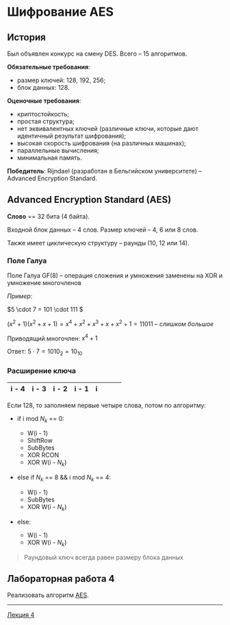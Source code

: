 # Шифрование AES

## История

Был объявлен конкурс на смену DES. Всего – 15 алгоритмов.

**Обязательные требования**:

- размер ключей: 128, 192, 256;
- блок данных: 128.

**Оценочные требования**:

- криптостойкость;
- простая структура;
- нет эквивалентных ключей (различные ключи, которые дают идентичный результат шифрования);
- высокая скорость шифрования (на различных машинах);
- параллельные вычисления;
- минимальная память.

**Победитель**:  Rijndael (разработан в Бельгийском университете) – Advanced Encryption Standard.



## Advanced Encryption Standard (AES)

**Слово** == 32 бита (4 байта).

Входной блок данных – 4 слов. Размер ключей – 4, 6 или 8 слов.

Также имеет циклическую структуру – раунды (10, 12 или 14).

### Поле Галуа

Поле Галуа GF(8) – операция сложения и умножения заменены на XOR и умножение многочленов

*Пример*:

$5 \cdot 7 = 101 \cdot 111 $

$(x^2 + 1)(x^2 + x + 1) = x^4 + x^2 + x^3 + x + x^2 + 1 = 11011$ – *слишком большое*

Приводящий многочлен: $x^4 + 1$

Ответ: $5 \cdot 7 = 1010_2 = 10_{10}$

### Расширение ключа 

| **i - 4** | **i - 3** | **i - 2** | **i - 1** |  i   |      |      |      |
| :-------: | :-------: | :-------: | :-------: | :--: | :--: | :--: | :--: |

Если 128, то заполняем первые четыре слова, потом по алгоритму:

- if i mod $N_k$ == 0:
    - W(i - 1)
    - ShiftRow
    - SubBytes
    - XOR RCON
    - XOR W(i - $N_k$)

- else if $N_k$ == 8 && i mod $N_k$ == 4:
    - W(i - 1)
    - SubBytes
    - XOR W(i - $N_k$)

- else:
    - W(i - 1)
    - XOR W(i - $N_k$)


> Раундовый ключ всегда равен размеру блока данных



## Лабораторная работа 4

Реализовать алгоритм [AES](https://github.com/ilyasssklimov/bmstu_all/blob/sem_07/sem_07/DataSecurity/lections/extra/AES.pdf).

---
[Лекция 4](https://github.com/ilyasssklimov/bmstu_all/tree/sem_07/sem_07/DataSecurity/lections/lection_04.md)

